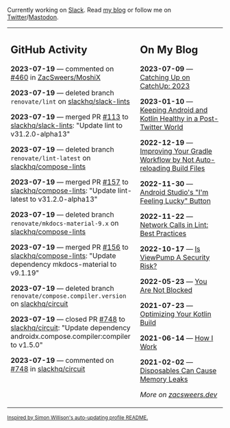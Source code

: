 Currently working on [Slack](https://slack.com/). Read [my blog](https://zacsweers.dev/) or follow me on [Twitter](https://twitter.com/ZacSweers)/[Mastodon](https://hachyderm.io/@ZacSweers).

<table><tr><td valign="top" width="60%">

## GitHub Activity
<!-- githubActivity starts -->
**2023-07-19** — commented on [#460](https://github.com/ZacSweers/MoshiX/issues/460#issuecomment-1642886991) in [ZacSweers/MoshiX](https://github.com/ZacSweers/MoshiX)

**2023-07-19** — deleted branch `renovate/lint` on [slackhq/slack-lints](https://github.com/slackhq/slack-lints)

**2023-07-19** — merged PR [#113](https://github.com/slackhq/slack-lints/pull/113) to [slackhq/slack-lints](https://github.com/slackhq/slack-lints): "Update lint to v31.2.0-alpha13"

**2023-07-19** — deleted branch `renovate/lint-latest` on [slackhq/compose-lints](https://github.com/slackhq/compose-lints)

**2023-07-19** — merged PR [#157](https://github.com/slackhq/compose-lints/pull/157) to [slackhq/compose-lints](https://github.com/slackhq/compose-lints): "Update lint-latest to v31.2.0-alpha13"

**2023-07-19** — deleted branch `renovate/mkdocs-material-9.x` on [slackhq/compose-lints](https://github.com/slackhq/compose-lints)

**2023-07-19** — merged PR [#156](https://github.com/slackhq/compose-lints/pull/156) to [slackhq/compose-lints](https://github.com/slackhq/compose-lints): "Update dependency mkdocs-material to v9.1.19"

**2023-07-19** — deleted branch `renovate/compose.compiler.version` on [slackhq/circuit](https://github.com/slackhq/circuit)

**2023-07-19** — closed PR [#748](https://github.com/slackhq/circuit/pull/748) to [slackhq/circuit](https://github.com/slackhq/circuit): "Update dependency androidx.compose.compiler:compiler to v1.5.0"

**2023-07-19** — commented on [#748](https://github.com/slackhq/circuit/pull/748#issuecomment-1642327191) in [slackhq/circuit](https://github.com/slackhq/circuit)
<!-- githubActivity ends -->
</td><td valign="top" width="40%">

## On My Blog
<!-- blog starts -->
**2023-07-09** — [Catching Up on CatchUp: 2023](https://www.zacsweers.dev/catching-up-on-catchup-2023/)

**2023-01-10** — [Keeping Android and Kotlin Healthy in a Post-Twitter World](https://www.zacsweers.dev/keeping-android-healthy/)

**2022-12-19** — [Improving Your Gradle Workflow by Not Auto-reloading Build Files](https://www.zacsweers.dev/improving-your-workflow-by-not-auto-reloading-build-files/)

**2022-11-30** — [Android Studio's "I'm Feeling Lucky" Button](https://www.zacsweers.dev/android-studios-im-feeling-lucky-button/)

**2022-11-22** — [Network Calls in Lint: Best Practices](https://www.zacsweers.dev/network-calls-in-lint-best-practices/)

**2022-10-17** — [Is ViewPump A Security Risk?](https://www.zacsweers.dev/is-viewpump-a-security-risk/)

**2022-05-23** — [You Are Not Blocked](https://www.zacsweers.dev/you-are-not-blocked/)

**2021-07-23** — [Optimizing Your Kotlin Build](https://www.zacsweers.dev/optimizing-your-kotlin-build/)

**2021-06-14** — [How I Work](https://www.zacsweers.dev/how-i-work/)

**2021-02-02** — [Disposables Can Cause Memory Leaks](https://www.zacsweers.dev/disposables-can-cause-memory-leaks/)
<!-- blog ends -->
_More on [zacsweers.dev](https://zacsweers.dev/)_
</td></tr></table>

<sub><a href="https://simonwillison.net/2020/Jul/10/self-updating-profile-readme/">Inspired by Simon Willison's auto-updating profile README.</a></sub>